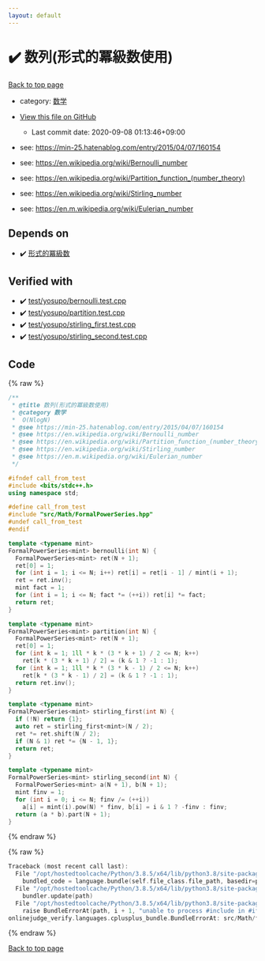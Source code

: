 ```yaml
---
layout: default
---
```


<!-- mathjax config similar to math.stackexchange -->
<script type="text/javascript" async
  src="https://cdnjs.cloudflare.com/ajax/libs/mathjax/2.7.5/MathJax.js?config=TeX-MML-AM_CHTML">
</script>
<script type="text/x-mathjax-config">
  MathJax.Hub.Config({
    TeX: { equationNumbers: { autoNumber: "AMS" }},
    tex2jax: {
      inlineMath: [ ['$','$'] ],
      processEscapes: true
    },
    "HTML-CSS": { matchFontHeight: false },
    displayAlign: "left",
    displayIndent: "2em"
  });
</script>

<script type="text/javascript" src="https://cdnjs.cloudflare.com/ajax/libs/jquery/3.4.1/jquery.min.js"></script>
<script src="https://cdn.jsdelivr.net/npm/jquery-balloon-js@1.1.2/jquery.balloon.min.js" integrity="sha256-ZEYs9VrgAeNuPvs15E39OsyOJaIkXEEt10fzxJ20+2I=" crossorigin="anonymous"></script>
<script type="text/javascript" src="../../../assets/js/copy-button.js"></script>
<link rel="stylesheet" href="../../../assets/css/copy-button.css" />


# :heavy_check_mark: 数列(形式的冪級数使用)

<a href="../../../index.html">Back to top page</a>

* category: <a href="../../../index.html#6e65831863dbf272b7a65cd8df1a440d">数学</a>
* <a href="{{ site.github.repository_url }}/blob/master/src/Math/fps_sequence.hpp">View this file on GitHub</a>
    - Last commit date: 2020-09-08 01:13:46+09:00


* see: <a href="https://min-25.hatenablog.com/entry/2015/04/07/160154">https://min-25.hatenablog.com/entry/2015/04/07/160154</a>
* see: <a href="https://en.wikipedia.org/wiki/Bernoulli_number">https://en.wikipedia.org/wiki/Bernoulli_number</a>
* see: <a href="https://en.wikipedia.org/wiki/Partition_function_(number_theory)">https://en.wikipedia.org/wiki/Partition_function_(number_theory)</a>
* see: <a href="https://en.wikipedia.org/wiki/Stirling_number">https://en.wikipedia.org/wiki/Stirling_number</a>
* see: <a href="https://en.m.wikipedia.org/wiki/Eulerian_number">https://en.m.wikipedia.org/wiki/Eulerian_number</a>


## Depends on

* :heavy_check_mark: <a href="FormalPowerSeries.hpp.html">形式的冪級数</a>


## Verified with

* :heavy_check_mark: <a href="../../../verify/test/yosupo/bernoulli.test.cpp.html">test/yosupo/bernoulli.test.cpp</a>
* :heavy_check_mark: <a href="../../../verify/test/yosupo/partition.test.cpp.html">test/yosupo/partition.test.cpp</a>
* :heavy_check_mark: <a href="../../../verify/test/yosupo/stirling_first.test.cpp.html">test/yosupo/stirling_first.test.cpp</a>
* :heavy_check_mark: <a href="../../../verify/test/yosupo/stirling_second.test.cpp.html">test/yosupo/stirling_second.test.cpp</a>


## Code

<a id="unbundled"></a>
{% raw %}
```cpp
/**
 * @title 数列(形式的冪級数使用)
 * @category 数学
 *  O(NlogN)
 * @see https://min-25.hatenablog.com/entry/2015/04/07/160154
 * @see https://en.wikipedia.org/wiki/Bernoulli_number
 * @see https://en.wikipedia.org/wiki/Partition_function_(number_theory)
 * @see https://en.wikipedia.org/wiki/Stirling_number
 * @see https://en.m.wikipedia.org/wiki/Eulerian_number
 */

#ifndef call_from_test
#include <bits/stdc++.h>
using namespace std;

#define call_from_test
#include "src/Math/FormalPowerSeries.hpp"
#undef call_from_test
#endif

template <typename mint>
FormalPowerSeries<mint> bernoulli(int N) {
  FormalPowerSeries<mint> ret(N + 1);
  ret[0] = 1;
  for (int i = 1; i <= N; i++) ret[i] = ret[i - 1] / mint(i + 1);
  ret = ret.inv();
  mint fact = 1;
  for (int i = 1; i <= N; fact *= (++i)) ret[i] *= fact;
  return ret;
}

template <typename mint>
FormalPowerSeries<mint> partition(int N) {
  FormalPowerSeries<mint> ret(N + 1);
  ret[0] = 1;
  for (int k = 1; 1ll * k * (3 * k + 1) / 2 <= N; k++)
    ret[k * (3 * k + 1) / 2] = (k & 1 ? -1 : 1);
  for (int k = 1; 1ll * k * (3 * k - 1) / 2 <= N; k++)
    ret[k * (3 * k - 1) / 2] = (k & 1 ? -1 : 1);
  return ret.inv();
}

template <typename mint>
FormalPowerSeries<mint> stirling_first(int N) {
  if (!N) return {1};
  auto ret = stirling_first<mint>(N / 2);
  ret *= ret.shift(N / 2);
  if (N & 1) ret *= {N - 1, 1};
  return ret;
}

template <typename mint>
FormalPowerSeries<mint> stirling_second(int N) {
  FormalPowerSeries<mint> a(N + 1), b(N + 1);
  mint finv = 1;
  for (int i = 0; i <= N; finv /= (++i))
    a[i] = mint(i).pow(N) * finv, b[i] = i & 1 ? -finv : finv;
  return (a * b).part(N + 1);
}

```
{% endraw %}

<a id="bundled"></a>
{% raw %}
```cpp
Traceback (most recent call last):
  File "/opt/hostedtoolcache/Python/3.8.5/x64/lib/python3.8/site-packages/onlinejudge_verify/docs.py", line 349, in write_contents
    bundled_code = language.bundle(self.file_class.file_path, basedir=pathlib.Path.cwd())
  File "/opt/hostedtoolcache/Python/3.8.5/x64/lib/python3.8/site-packages/onlinejudge_verify/languages/cplusplus.py", line 185, in bundle
    bundler.update(path)
  File "/opt/hostedtoolcache/Python/3.8.5/x64/lib/python3.8/site-packages/onlinejudge_verify/languages/cplusplus_bundle.py", line 398, in update
    raise BundleErrorAt(path, i + 1, "unable to process #include in #if / #ifdef / #ifndef other than include guards")
onlinejudge_verify.languages.cplusplus_bundle.BundleErrorAt: src/Math/fps_sequence.hpp: line 17: unable to process #include in #if / #ifdef / #ifndef other than include guards

```
{% endraw %}

<a href="../../../index.html">Back to top page</a>

